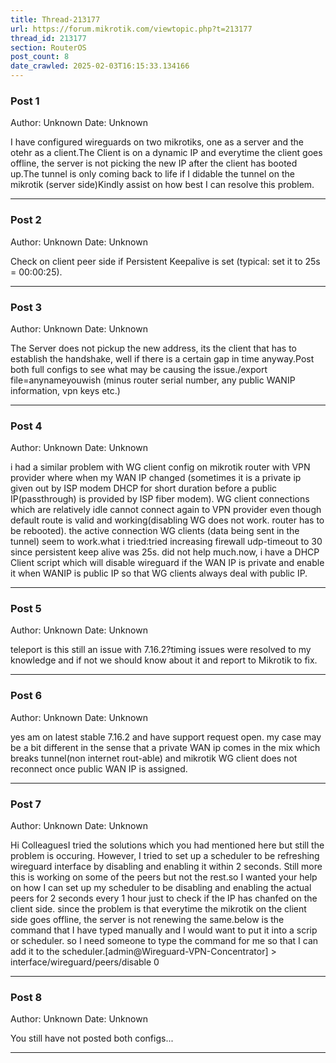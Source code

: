 ```yaml
---
title: Thread-213177
url: https://forum.mikrotik.com/viewtopic.php?t=213177
thread_id: 213177
section: RouterOS
post_count: 8
date_crawled: 2025-02-03T16:15:33.134166
---
```


### Post 1
Author: Unknown
Date: Unknown

I have configured wireguards on two mikrotiks, one as a server and the otehr as a client.The Client is on a  dynamic IP and everytime the client goes offline, the server is not picking the new IP after the client has booted up.The tunnel is only coming back to life if I didable the tunnel on the mikrotik (server side)Kindly assist on how best I can resolve this problem.

---
### Post 2
Author: Unknown
Date: Unknown

Check on client peer side if Persistent Keepalive is set (typical: set it to 25s = 00:00:25).

---
### Post 3
Author: Unknown
Date: Unknown

The Server does not pickup the new address,  its the client that has to establish the handshake,  well if there is a certain gap in time anyway.Post both full configs to see what may be causing the issue./export file=anynameyouwish (minus router serial number, any public WANIP information, vpn keys etc.)

---
### Post 4
Author: Unknown
Date: Unknown

i had a similar problem with WG client config on mikrotik router with VPN provider where when my WAN IP changed (sometimes it is a private ip given out by ISP modem DHCP for short duration before a public IP(passthrough) is provided by ISP fiber modem). WG client connections which are relatively idle cannot connect again to VPN provider even though default route is valid and working(disabling WG does not work. router has to be rebooted). the active connection WG clients (data being sent in the tunnel) seem to work.what i tried:tried increasing firewall udp-timeout to 30 since persistent keep alive was 25s. did not help much.now, i have a DHCP Client script which will disable wireguard if the WAN IP is private and enable it when WANIP is public IP so that WG clients always deal with public IP.

---
### Post 5
Author: Unknown
Date: Unknown

teleport is this still an issue with 7.16.2?timing issues  were resolved to my knowledge and if not we should know about it  and report to Mikrotik to fix.

---
### Post 6
Author: Unknown
Date: Unknown

yes am on latest stable 7.16.2 and have support request open. my case may be a bit different in the sense that a private WAN ip comes in the mix which breaks tunnel(non internet rout-able) and mikrotik WG client does not reconnect once public WAN IP is assigned.

---
### Post 7
Author: Unknown
Date: Unknown

Hi ColleaguesI tried the solutions which you had mentioned here but still the problem is occuring. However, I tried to set up a scheduler to be refreshing wireguard interface by disabling and enabling it within 2 seconds. Still more this is working on some of the peers but not the rest.so I wanted your help on how I can set up my scheduler to be disabling and enabling the actual peers for 2 seconds every 1 hour just to check if the IP has chanfed on the client side. since the problem is that everytime the mikrotik on the client side goes offline, the server is not renewing the same.below is the command that I have typed manually and I would want to put it into a scrip or scheduler. so I need someone to type the command for me so that I can add it to the scheduler.[admin@Wireguard-VPN-Concentrator] > interface/wireguard/peers/disable 0

---
### Post 8
Author: Unknown
Date: Unknown

You still have not posted both configs...

---
